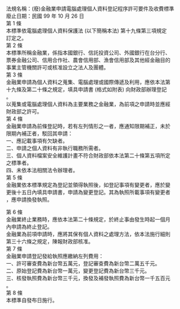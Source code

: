 法規名稱：(廢)金融業申請電腦處理個人資料登記程序許可要件及收費標準  
廢止日期：民國 99 年 10 月 26 日  
第 1 條  
本標準依電腦處理個人資料保護法 (以下簡稱本法) 第十九條第三項規定  
訂定之。  
第 2 條  
本標準所稱金融業，係指本國銀行、信託投資公司、外國銀行在台分行、  
票券金融公司、信用合作社、農會信用部、漁會信用部及其他經金融目的  
事業主管機關許可或核准設立之法人及團體。  
第 3 條  
金融業申請為個人資料之蒐集、電腦處理或國際傳遞及利用，應依本法第  
十九條及第二十條之規定，填具申請書 (格式如附表) 向財政部辦理登記  
。  
以蒐集或電腦處理個人資料為主要業務之金融業，為前項之申請時並應經  
財政部之許可。  
第 4 條  
金融業申請為前條登記時，若有左列情形之一者，應通知限期補正，未於  
限期內補正者，駁回其申請：  
一、應記載事項有欠缺者。  
二、申請之個人資料有非執行職務所需者。  
三、個人資料檔案安全維護計畫不符合財政部依本法第二十條第五項所定  
之標準者。  
四、未依本法相關法令辦理者。  
第 5 條  
金融業依本標準規定為登記並領得執照後，如登記事項有變更者，應於變  
更後十五日內填具申請書，申請為變更登記。其為執照所載事項有變更者  
，應申請換發執照。  


第 6 條  
金融業終止業務時，應依本法第二十條規定，於終止事由發生時起一個月  
內申請為終止登記。  
金融業為前項申請時，應將其保有個人資料之處理方法，依本法施行細則  
第三十六條之規定，陳報財政部核准。  
第 7 條  
金融業申請登記發給執照應繳納左列費用：  
一、許可審查費為新台幣五萬元，登記審查費為新台幣二萬五千元。  
二、原始登記費為新台幣一萬元，變更登記費為新台幣三千元。  
三、核發執照費為新台幣三千元，換發及補發執照費為新台幣一千五百元  
。  
第 8 條  
本標準自發布日施行。  


